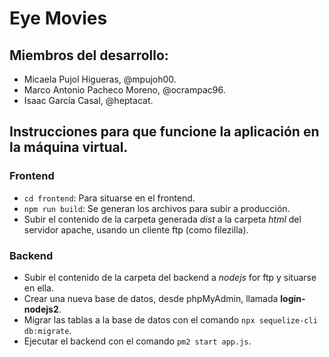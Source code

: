 # Eye Movies

## Miembros del desarrollo:

* Micaela Pujol Higueras, @mpujoh00.
* Marco Antonio Pacheco Moreno, @ocrampac96.
* Isaac García Casal, @heptacat.

## Instrucciones para que funcione la aplicación en la máquina virtual.

### Frontend
* `cd frontend`: Para situarse en el frontend.
* `npm run build`: Se generan los archivos para subir a producción.
* Subir el contenido de la carpeta generada _dist_ a la carpeta _html_ del servidor apache, usando un cliente ftp (como filezilla).

### Backend

* Subir el contenido de la carpeta del backend a _nodejs_ for ftp y situarse en ella.
* Crear una nueva base de datos, desde phpMyAdmin, llamada **login-nodejs2**.
* Migrar las tablas a la base de datos con el comando `npx sequelize-cli db:migrate`.
* Ejecutar el backend con el comando `pm2 start app.js`.

